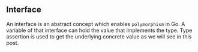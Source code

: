 ## Interface
An interface is an abstract concept which enables `polymorphism` in Go. A variable of that interface can hold the value that implements the type. Type assertion is used to get the underlying concrete value as we will see in this post.

